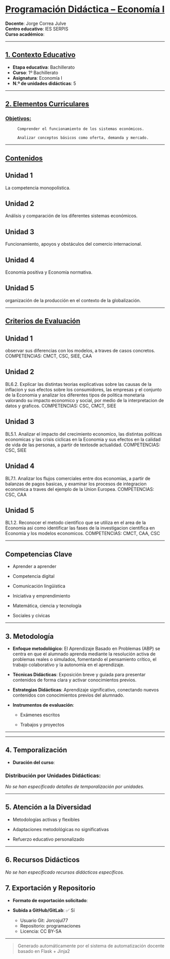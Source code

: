 # <u>Programación Didáctica – Economía I</u>

**Docente**: Jorge Correa Julve  
**Centro educativo**: IES SERPIS  
**Curso académico**:   

---

## <u>1. Contexto Educativo</u>

- **Etapa educativa**: Bachillerato
- **Curso**: 1º Bachillerato
- **Asignatura**: Economía I
- **N.º de unidades didácticas**: 5

---
## <u>2. Elementos Curriculares</u>

### <u>Objetivos:</u>


  <ul>
    
      Comprender el funcionamiento de los sistemas económicos.
    
      Analizar conceptos básicos como oferta, demanda y mercado.
    
  </ul>


---

## <u>Contenidos</u>

## Unidad 1
La competencia monopolística.

## Unidad 2
Análisis y comparación de los diferentes sistemas económicos.

## Unidad 3
Funcionamiento, apoyos y obstáculos del comercio internacional.

## Unidad 4
Economía positiva y Economía normativa.

## Unidad 5
organización de la producción en el contexto de la globalización.


---

## <u>Criterios de Evaluación</u>

## Unidad 1
observar sus diferencias con los modelos, a traves de casos concretos.
COMPETENCIAS: CMCT, CSC, SIEE, CAA

## Unidad 2
BL6.2. Explicar las distintas teorias explicativas sobre las causas de la inflacion y sus efectos sobre los
consumidores, las empresas y el conjunto de la Economia y analizar los diferentes tipos de politica
monetaria valorando su impacto economico y social, por medio de la interpretacion de datos y graficos.
COMPETENCIAS: CSC, CMCT, SIEE

## Unidad 3
BL5.1. Analizar el impacto del crecimiento economico, las distintas politicas economicas y las crisis
ciclicas en la Economia y sus efectos en la calidad de vida de las personas, a partir de textosde
actualidad.
COMPETENCIAS: CSC, SIEE

## Unidad 4
BL7.1. Analizar los flujos comerciales entre dos economias, a partir de balanzas de pagos basicas, y
examinar los procesos de integracion economica a traves del ejemplo de la Union Europea.
COMPETENCIAS: CSC, CAA

## Unidad 5
BL1.2. Reconocer el metodo cientifico que se utiliza en el area de la Economia asi como identificar las
fases de la investigacion cientifica en Economia y los modelos economicos.
COMPETENCIAS: CMCT, CAA, CSC


---

## Competencias Clave


- Aprender a aprender

- Competencia digital

- Comunicación lingüística

- Iniciativa y emprendimiento

- Matemática, ciencia y tecnología

- Sociales y cívicas



---

## 3. Metodología

- **Enfoque metodológico**: El Aprendizaje Basado en Problemas (ABP) se centra en que el alumnado aprenda mediante la resolución activa de problemas reales o simulados, fomentando el pensamiento crítico, el trabajo colaborativo y la autonomía en el aprendizaje.
- **Técnicas Didácticas**: Exposición breve y guiada para presentar contenidos de forma clara y activar conocimientos previos.
- **Estrategias Didácticas**: Aprendizaje significativo, conectando nuevos contenidos con conocimientos previos del alumnado.
- **Instrumentos de evaluación**:


  - Exámenes escritos

  - Trabajos y proyectos



---
---

## 4. Temporalización

- **Duración del curso**: 

### **Distribución por Unidades Didácticas:**


_No se han especificado detalles de temporalización por unidades._


---

## 5. Atención a la Diversidad



* Metodologías activas y flexibles

* Adaptaciones metodológicas no significativas

* Refuerzo educativo personalizado


---

## 6. Recursos Didácticos


_No se han especificado recursos didácticos específicos._

## 7. Exportación y Repositorio

- **Formato de exportación solicitado**: 
- **Subida a GitHub/GitLab**: ✅ Sí

  - Usuario Git: Jorcojul77
  - Repositorio: programaciones
  - Licencia: CC BY-SA


---

> Generado automáticamente por el sistema de automatización docente basado en Flask + Jinja2